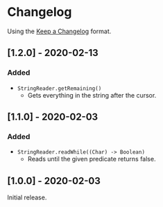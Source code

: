 # Changelog

Using the [Keep a Changelog](https://keepachangelog.com/en/1.1.0/) format.

## [1.2.0] - 2020-02-13
### Added
- `StringReader.getRemaining()`
  - Gets everything in the string after the cursor.

## [1.1.0] - 2020-02-03
### Added
- `StringReader.readWhile((Char) -> Boolean)`
  - Reads until the given predicate returns false.

## [1.0.0] - 2020-02-03
Initial release.
